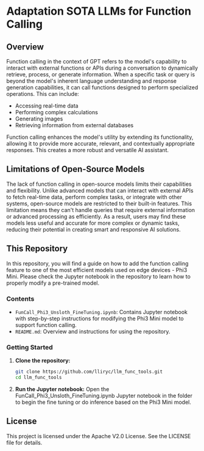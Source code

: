 # Adaptation SOTA LLMs for Function Calling

## Overview

Function calling in the context of GPT refers to the model's capability to interact with external functions or APIs during a conversation to dynamically retrieve, process, or generate information. When a specific task or query is beyond the model's inherent language understanding and response generation capabilities, it can call functions designed to perform specialized operations. This can include:

- Accessing real-time data
- Performing complex calculations
- Generating images
- Retrieving information from external databases

Function calling enhances the model's utility by extending its functionality, allowing it to provide more accurate, relevant, and contextually appropriate responses. This creates a more robust and versatile AI assistant.

## Limitations of Open-Source Models

The lack of function calling in open-source models limits their capabilities and flexibility. Unlike advanced models that can interact with external APIs to fetch real-time data, perform complex tasks, or integrate with other systems, open-source models are restricted to their built-in features. This limitation means they can't handle queries that require external information or advanced processing as efficiently. As a result, users may find these models less useful and accurate for more complex or dynamic tasks, reducing their potential in creating smart and responsive AI solutions.

## This Repository

In this repository, you will find a guide on how to add the function calling feature to one of the most efficient models used on edge devices - Phi3 Mini. Please check the Jupyter notebook in the repository to learn how to properly modify a pre-trained model.

### Contents

- `FunCall_Phi3_Unsloth_FineTuning.ipynb`: Contains Jupyter notebook with step-by-step instructions for modifying the Phi3 Mini model to support function calling.
- `README.md`: Overview and instructions for using the repository.

### Getting Started

1. **Clone the repository:**
   ```bash
   git clone https://github.com/lliryc/llm_func_tools.git
   cd llm_func_tools
   ```
2. **Run the Jupyter notebook:**
Open the FunCall_Phi3_Unsloth_FineTuning.ipynb Jupyter notebook in the folder to begin the fine tuning or do inference based on the Phi3 Mini model.

## License
This project is licensed under the Apache V2.0 License. See the LICENSE file for details.
